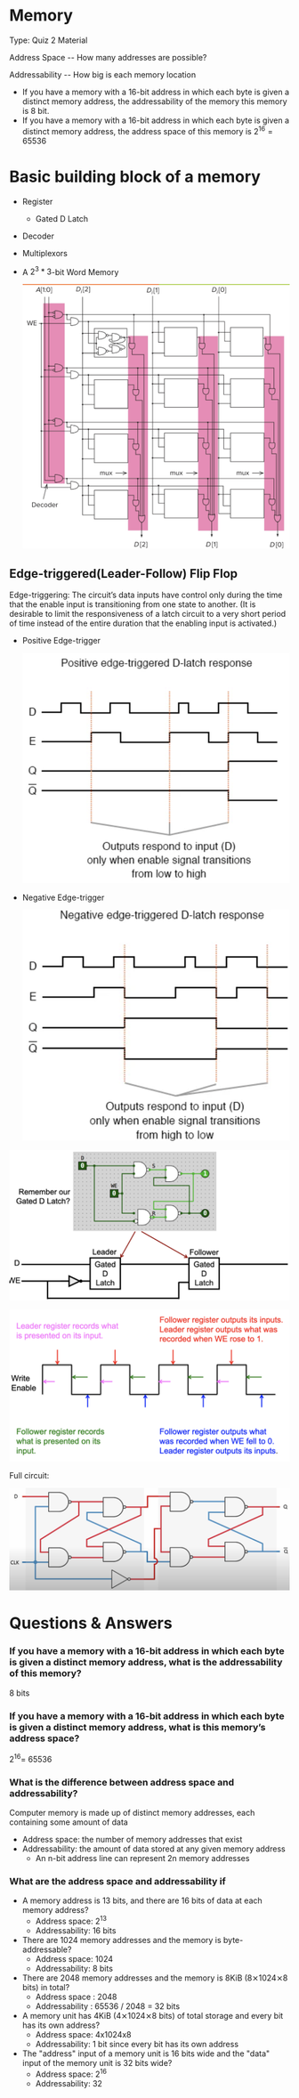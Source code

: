 # Memory

Type: Quiz 2 Material

Address Space -- How many addresses are possible?

Addressability -- How big is each memory location

- If you have a memory with a 16-bit address in which each byte is given a distinct memory address, the addressability of the memory this memory is 8 bit.
- If you have a memory with a 16-bit address in which each byte is given a distinct memory address, the address space of this memory is $2^{16}=65536$

# Basic building block of a memory

- Register
    - Gated D Latch
- Decoder
- Multiplexors
- A $2^3*3$-bit Word Memory
    
    ![Screen Shot 2021-09-27 at 14.36.17.png](Memory%20b5918d79cebb4cb79be9cc6d31d0df33/Screen_Shot_2021-09-27_at_14.36.17.png)
    

## Edge-triggered(Leader-Follow) Flip Flop

Edge-triggering: The circuit’s data inputs have control only during the time that the enable input is transitioning from one state to another. (It is desirable to limit the responsiveness of a latch circuit to a very short period of time instead of the entire duration that the enabling input is activated.)

- Positive Edge-trigger
    
    ![Screen Shot 2021-09-27 at 04.57.40.png](Sequential%20Logic%20467920cebf01406bad97eb9555b0bd90/Screen_Shot_2021-09-27_at_04.57.40.png)
    
- Negative Edge-trigger
    
    ![Screen Shot 2021-09-27 at 04.58.10.png](Sequential%20Logic%20467920cebf01406bad97eb9555b0bd90/Screen_Shot_2021-09-27_at_04.58.10.png)
    

![Screen Shot 2021-09-27 at 05.02.25.png](Sequential%20Logic%20467920cebf01406bad97eb9555b0bd90/Screen_Shot_2021-09-27_at_05.02.25.png)

![Screen Shot 2021-09-27 at 05.02.37.png](Sequential%20Logic%20467920cebf01406bad97eb9555b0bd90/Screen_Shot_2021-09-27_at_05.02.37.png)

Full circuit:

![Screen Shot 2021-09-27 at 14.29.49.png](Sequential%20Logic%20467920cebf01406bad97eb9555b0bd90/Screen_Shot_2021-09-27_at_14.29.49.png)

# Questions & Answers

### If you have a memory with a 16-bit address in which each byte is given a distinct memory address, what is the addressability of this memory?

8 bits

### If you have a memory with a 16-bit address in which each byte is given a distinct memory address, what is this memory’s address space?

$2^{16}=$ 65536

### **What is the difference between address space and addressability?**

Computer memory is made up of distinct memory addresses, each containing some amount of data

- Address space: the number of memory addresses that exist
- Addressability: the amount of data stored at any given memory address
    - An n-bit address line can represent 2n memory addresses

### What are the address space and addressability if

- A memory address is 13 bits, and there are 16 bits of data at each memory address?
    - Address space: $2^{13}$
    - Addressability: 16 bits
- There are 1024 memory addresses and the memory is byte-addressable?
    - Address space: 1024
    - Addressability: 8 bits
- There are 2048 memory addresses and the memory is 8KiB (8⨯1024⨯8 bits) in total?
    - Address space : 2048
    - Addressability : 65536 / 2048 = 32 bits
- A memory unit has 4KiB (4⨯1024⨯8 bits) of total storage and every bit has its own address?
    - Address space: 4x1024x8
    - Addressability: 1 bit since every bit has its own address
- The "address" input of a memory unit is 16 bits wide and the "data" input of the memory unit is 32 bits wide?
    - Address space: $2^{16}$
    - Addressability: 32